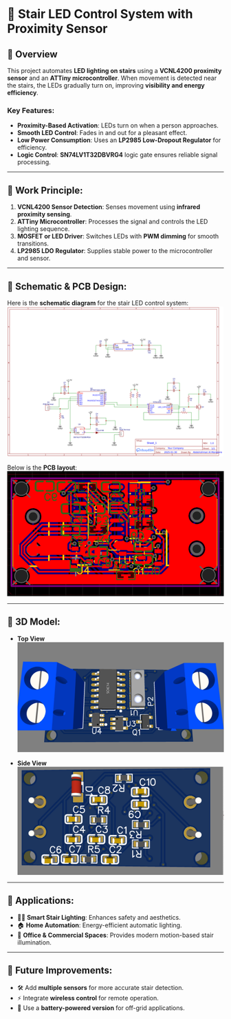 # 🌟 Stair LED Control System with Proximity Sensor

## 🔹 Overview
This project automates **LED lighting on stairs** using a **VCNL4200 proximity sensor** and an **ATTiny microcontroller**. When movement is detected near the stairs, the LEDs gradually turn on, improving **visibility and energy efficiency**.

### Key Features:
- **Proximity-Based Activation**: LEDs turn on when a person approaches.
- **Smooth LED Control**: Fades in and out for a pleasant effect.
- **Low Power Consumption**: Uses an **LP2985 Low-Dropout Regulator** for efficiency.
- **Logic Control**: **SN74LV1T32DBVRG4** logic gate ensures reliable signal processing.

---

## 🔹 Work Principle:
1. **VCNL4200 Sensor Detection**: Senses movement using **infrared proximity sensing**.
2. **ATTiny Microcontroller**: Processes the signal and controls the LED lighting sequence.
3. **MOSFET or LED Driver**: Switches LEDs with **PWM dimming** for smooth transitions.
4. **LP2985 LDO Regulator**: Supplies stable power to the microcontroller and sensor.

---

## 🔹 Schematic & PCB Design:
Here is the **schematic diagram** for the stair LED control system:  
![Schematic](../Project5/Images/light_control_schematic.PNG)

Below is the **PCB layout**:  
![PCB Design](../Project5/Images/light_control_PCB.PNG)

---

## 🔹 3D Model:
- **Top View**  
  ![Top View](../Project5/Images/light_control_3D1.PNG)

- **Side View**  
  ![Side View](../Project5/Images/light_control_3D2.PNG)

---

## 🔹 Applications:
- 🚶‍♂️ **Smart Stair Lighting**: Enhances safety and aesthetics.
- 🏠 **Home Automation**: Energy-efficient automatic lighting.
- 🏢 **Office & Commercial Spaces**: Provides modern motion-based stair illumination.

---

## 🔹 Future Improvements:
- 🛠️ Add **multiple sensors** for more accurate stair detection.
- ⚡ Integrate **wireless control** for remote operation.
- 🔋 Use a **battery-powered version** for off-grid applications.


